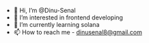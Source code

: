 - 👋 Hi, I’m @Dinu-Senal
- 👀 I’m interested in frontend developing
- 🌱 I’m currently learning solana
- 📫 How to reach me - dinusenal8@gmail.com

<!---
Dinu-Senal/Dinu-Senal is a ✨ special ✨ repository because its `README.md` (this file) appears on your GitHub profile.
You can click the Preview link to take a look at your changes.
--->
